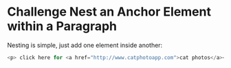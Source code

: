 # Challenge Nest an Anchor Element within a Paragraph

Nesting is simple, just add one element inside another:

```javascript
<p> click here for <a href="http://www.catphotoapp.com">cat photos</a></p>
```
